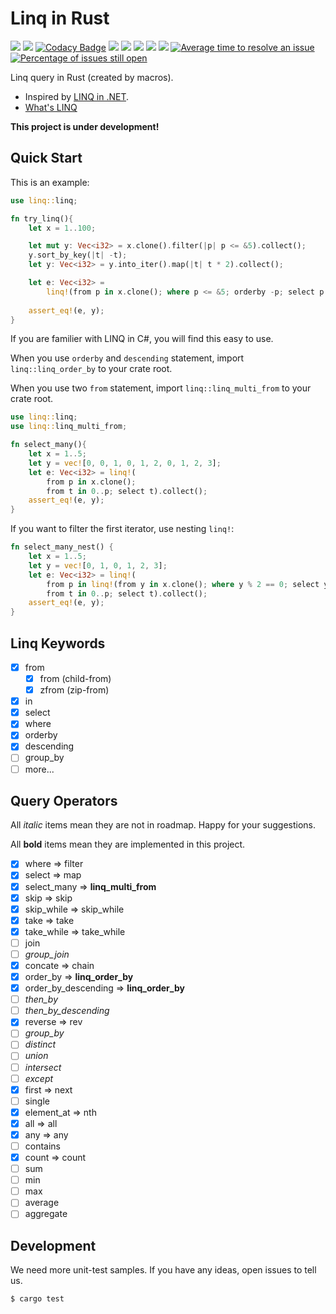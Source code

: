 # Linq in Rust

[![](https://img.shields.io/travis/StardustDL/Linq-in-Rust.svg)](https://travis-ci.org/StardustDL/Linq-in-Rust)
[![](https://img.shields.io/codecov/c/gh/StardustDL/Linq-in-Rust.svg)](https://codecov.io/gh/StardustDL/Linq-in-Rust)
[![Codacy Badge](https://api.codacy.com/project/badge/Grade/f5f2e7f76dbb45cca9a9abc084568b9f)](https://www.codacy.com/app/StardustDL/Linq-in-Rust?utm_source=github.com&amp;utm_medium=referral&amp;utm_content=StardustDL/Linq-in-Rust&amp;utm_campaign=Badge_Grade)
[![](https://img.shields.io/librariesio/github/StardustDL/Linq-in-Rust.svg)](https://libraries.io/cargo/linq)
[![](https://img.shields.io/crates/v/linq.svg)](https://crates.io/crates/linq)
[![](https://img.shields.io/crates/v/linq.svg?label=docs&&colorA=blue)](https://docs.rs/linq/)
![](https://img.shields.io/crates/d/linq.svg)
![](https://img.shields.io/crates/l/linq.svg)
[![Average time to resolve an issue](http://isitmaintained.com/badge/resolution/StardustDL/Linq-in-Rust.svg)](http://isitmaintained.com/project/StardustDL/Linq-in-Rust "Average time to resolve an issue")
[![Percentage of issues still open](http://isitmaintained.com/badge/open/StardustDL/Linq-in-Rust.svg)](http://isitmaintained.com/project/StardustDL/Linq-in-Rust "Percentage of issues still open")

Linq query in Rust (created by macros).

- Inspired by [LINQ in .NET](https://docs.microsoft.com/en-us/dotnet/csharp/linq/).
- [What's LINQ](https://en.wikipedia.org/wiki/Language_Integrated_Query)

**This project is under development!**

## Quick Start

This is an example:

```rust
use linq::linq;

fn try_linq(){
    let x = 1..100;

    let mut y: Vec<i32> = x.clone().filter(|p| p <= &5).collect();
    y.sort_by_key(|t| -t);
    let y: Vec<i32> = y.into_iter().map(|t| t * 2).collect();

    let e: Vec<i32> =
        linq!(from p in x.clone(); where p <= &5; orderby -p; select p * 2).collect();
    
    assert_eq!(e, y);
}
```

If you are familier with LINQ in C#, you will find this easy to use.

When you use `orderby` and `descending` statement, import `linq::linq_order_by` to your crate root.

When you use two `from` statement, import `linq::linq_multi_from` to your crate root.

```rust
use linq::linq;
use linq::linq_multi_from;

fn select_many(){
    let x = 1..5;
    let y = vec![0, 0, 1, 0, 1, 2, 0, 1, 2, 3];
    let e: Vec<i32> = linq!(
        from p in x.clone(); 
        from t in 0..p; select t).collect();
    assert_eq!(e, y);
}
```

If you want to filter the first iterator, use nesting `linq!`:

```rust
fn select_many_nest() {
    let x = 1..5;
    let y = vec![0, 1, 0, 1, 2, 3];
    let e: Vec<i32> = linq!(
        from p in linq!(from y in x.clone(); where y % 2 == 0; select y); 
        from t in 0..p; select t).collect();
    assert_eq!(e, y);
}
```

## Linq Keywords

- [x] from
  - [x] from (child-from)
  - [x] zfrom (zip-from)
- [x] in
- [x] select
- [x] where
- [x] orderby
- [x] descending
- [ ] group_by
- [ ] more...

## Query Operators

All *italic* items mean they are not in roadmap. Happy for your suggestions.

All **bold** items mean they are implemented in this project.

- [x] where => filter
- [x] select => map
- [x] select_many => **linq_multi_from**
- [x] skip => skip
- [x] skip_while => skip_while
- [x] take => take
- [x] take_while => take_while
- [ ] join
- [ ] *group_join*
- [x] concate => chain
- [x] order_by => **linq_order_by**
- [x] order_by_descending => **linq_order_by**
- [ ] *then_by*
- [ ] *then_by_descending*
- [x] reverse => rev
- [ ] *group_by*
- [ ] *distinct*
- [ ] *union*
- [ ] *intersect*
- [ ] *except*
- [x] first => next
- [ ] single
- [x] element_at => nth
- [x] all => all
- [x] any => any
- [ ] contains
- [x] count => count
- [ ] sum
- [ ] min
- [ ] max
- [ ] average
- [ ] aggregate

## Development

We need more unit-test samples. If you have any ideas, open issues to tell us.

```sh
$ cargo test
```
